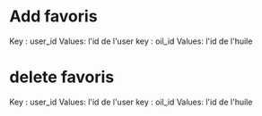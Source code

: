 # Add favoris

Key : user_id Values: l'id de l'user
key : oil_id Values: l'id de l'huile
​
​

# delete favoris

Key : user_id Values: l'id de l'user
key : oil_id Values: l'id de l'huile
